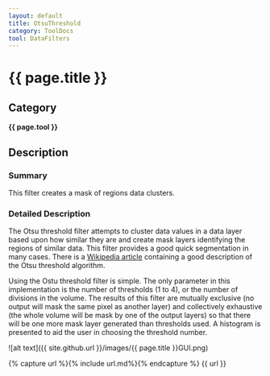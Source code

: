```yaml
---
layout: default
title: OtsuThreshold
category: ToolDocs 
tool: DataFilters 
---
```


# {{ page.title }} 

## Category

**{{ page.tool }}**

## Description

### Summary

This filter creates a mask of regions data clusters.

### Detailed Description

The Otsu threshold filter attempts to cluster data values in a data layer based upon how similar they are and create mask layers identifying the regions of similar data. This filter provides a good quick segmentation in many cases. There is a [Wikipedia article](http://en.wikipedia.org/wiki/Otsu%27s_method) containing a good description of the Otsu threshold algorithm.

Using the Ostu threshold filter is simple. The only parameter in this implementation is the number of thresholds (1 to 4), or the number of divisions in the volume. The results of this filter are mutually exclusive (no output will mask the same pixel as another layer) and collectively exhaustive (the whole volume will be mask by one of the output layers) so that there will be one more mask layer generated than thresholds used. A histogram is presented to aid the user in choosing the threshold number.

![alt text]({{ site.github.url }}/images/{{ page.title }}GUI.png)

{% capture url %}{% include url.md%}{% endcapture %}
{{ url }}

